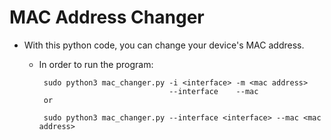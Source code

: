 # MAC Address Changer

* With this python code, you can change your device's MAC address. 

    * In order to run the program: 
      ```
       sudo python3 mac_changer.py -i <interface> -m <mac address>
                                   --interface    --mac
       or
       
       sudo python3 mac_changer.py --interface <interface> --mac <mac address>
       
      ```
